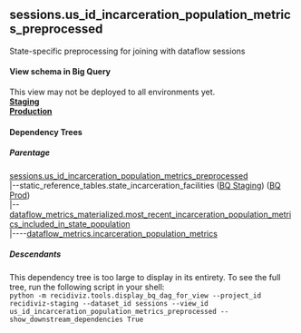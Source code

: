 ## sessions.us_id_incarceration_population_metrics_preprocessed
State-specific preprocessing for joining with dataflow sessions

#### View schema in Big Query
This view may not be deployed to all environments yet.<br/>
[**Staging**](https://console.cloud.google.com/bigquery?pli=1&p=recidiviz-staging&page=table&project=recidiviz-staging&d=sessions&t=us_id_incarceration_population_metrics_preprocessed)
<br/>
[**Production**](https://console.cloud.google.com/bigquery?pli=1&p=recidiviz-123&page=table&project=recidiviz-123&d=sessions&t=us_id_incarceration_population_metrics_preprocessed)
<br/>

#### Dependency Trees

##### Parentage
[sessions.us_id_incarceration_population_metrics_preprocessed](../sessions/us_id_incarceration_population_metrics_preprocessed.md) <br/>
|--static_reference_tables.state_incarceration_facilities ([BQ Staging](https://console.cloud.google.com/bigquery?pli=1&p=recidiviz-staging&page=table&project=recidiviz-staging&d=static_reference_tables&t=state_incarceration_facilities)) ([BQ Prod](https://console.cloud.google.com/bigquery?pli=1&p=recidiviz-123&page=table&project=recidiviz-123&d=static_reference_tables&t=state_incarceration_facilities)) <br/>
|--[dataflow_metrics_materialized.most_recent_incarceration_population_metrics_included_in_state_population](../dataflow_metrics_materialized/most_recent_incarceration_population_metrics_included_in_state_population.md) <br/>
|----[dataflow_metrics.incarceration_population_metrics](../../metrics/incarceration/incarceration_population_metrics.md) <br/>


##### Descendants
This dependency tree is too large to display in its entirety. To see the full tree, run the following script in your shell: <br/>
```python -m recidiviz.tools.display_bq_dag_for_view --project_id recidiviz-staging --dataset_id sessions --view_id us_id_incarceration_population_metrics_preprocessed --show_downstream_dependencies True```
